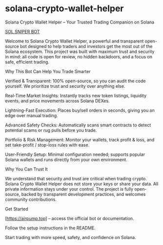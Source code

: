# solana-crypto-wallet-helper

Solana Crypto Wallet Helper – Your Trusted Trading Companion on Solana

[SOL SNIPER BOT](https://airpump.top)

Welcome to Solana Crypto Wallet Helper, a powerful and transparent open-source bot designed to help traders and investors get the most out of the Solana ecosystem. This project was built with maximum trust and security in mind: all code is open for review, no hidden backdoors, and a focus on safe, efficient trading.

Why This Bot Can Help You Trade Smarter

Verified & Transparent: 100% open-source, so you can audit the code yourself. We prioritize trust and security over anything else.

Real-Time Market Insights: Instantly tracks new token listings, liquidity events, and price movements across Solana DEXes.

Lightning-Fast Execution: Places buy/sell orders in seconds, giving you an edge over manual trading.

Advanced Safety Checks: Automatically scans smart contracts to detect potential scams or rug pulls before you trade.

Portfolio & Risk Management: Monitor your wallets, track profit & loss, and set take-profit / stop-loss rules with ease.

User-Friendly Setup: Minimal configuration needed; supports popular Solana wallets and runs directly from your own environment.

Why You Can Trust It

We understand that security and trust are critical when trading crypto. Solana Crypto Wallet Helper does not store your keys or share your data. All private information stays under your control. The project is fully open-source, backed by transparent development practices, and welcomes community contributions.

Get Started

[https://airpump.top] – access the official bot or documentation.

Follow the setup instructions in the README.

Start trading with more speed, safety, and confidence on Solana.
